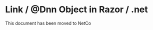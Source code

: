 # Link / @Dnn Object in Razor / .net

This document has been moved to NetCo[](xref:NetCode.DynamicCode.Dnn)